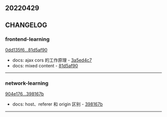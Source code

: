 ## 20220429

## CHANGELOG

### frontend-learning

[0dd135f6...81d5af90](https://github.com/zhbhun/frontend-learning/compare/0dd135f6...81d5af90)

* docs: ajax cors 的工作原理 - [3a5ed4c7](https://github.com/zhbhun/frontend-learning/commit/3a5ed4c77b78509c46208db84d45b327cd92b76b)
* docs: mixed content - [81d5af90](https://github.com/zhbhun/frontend-learning/commit/81d5af907f2f9ce9458c0f0628c66a82c3e40013)

---

### network-learning

[904e176...398167b](https://github.com/zhbhun/network-learning/compare/904e176...398167b)

* docs: host、referer 和 origin 区别 - [398167b](https://github.com/zhbhun/network-learning/commit/398167b79c88e7474567b31901e400bfa65d5227)

---

